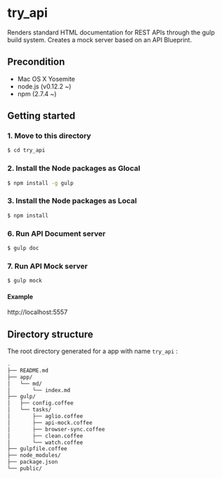 try_api
=========

Renders standard HTML documentation for REST APIs through the gulp build system.
Creates a mock server based on an API Blueprint.

## Precondition

* Mac OS X Yosemite
* node.js (v0.12.2 ~)
* npm (2.7.4 ~)

## Getting started

### 1. Move to this directory

```bash
$ cd try_api
```

### 2. Install the Node packages as Glocal

```bash
$ npm install -g gulp
```

### 3. Install the Node packages as Local

```bash
$ npm install
```

### 6. Run API Document server

```bash
$ gulp doc
```

### 7. Run API Mock server

```bash
$ gulp mock
```

#### Example

http://localhost:5557


## Directory structure

The root directory generated for a app with name `try_api` :

```bash
.
├── README.md
├── app/
│   └── md/
│       └── index.md
├── gulp/
│   ├── config.coffee
│   └── tasks/
│       ├── aglio.coffee
│       ├── api-mock.coffee
│       ├── browser-sync.coffee
│       ├── clean.coffee
│       └── watch.coffee
├── gulpfile.coffee
├── node_modules/
├── package.json
└── public/
```
